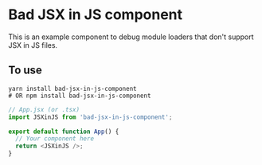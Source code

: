 # Bad JSX in JS component

This is an example component to debug module loaders that don't support JSX in JS files.

## To use

```shell
yarn install bad-jsx-in-js-component
# OR npm install bad-jsx-in-js-component
```

```js
// App.jsx (or .tsx)
import JSXinJS from 'bad-jsx-in-js-component';

export default function App() {
  // Your component here
  return <JSXinJS />;
}
```
